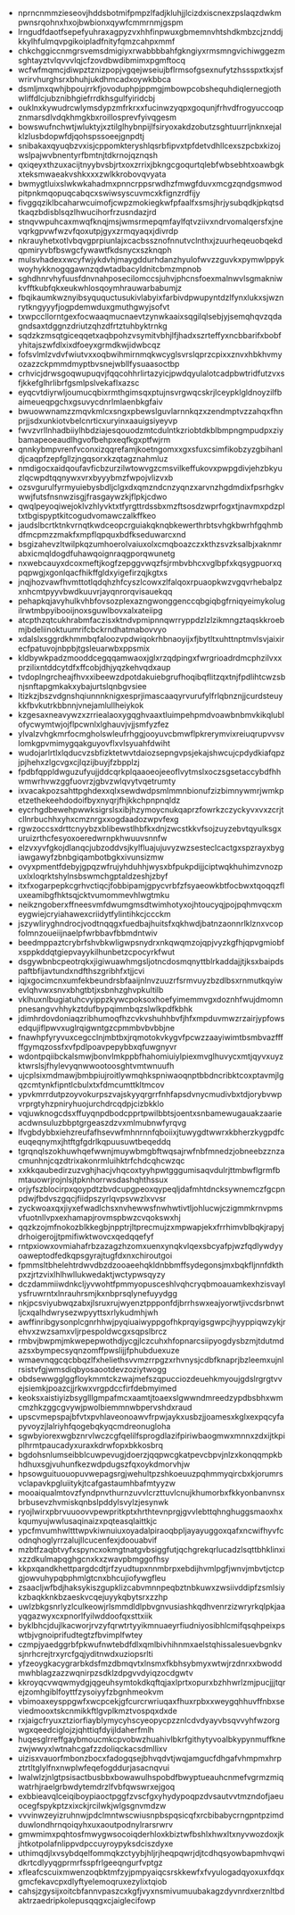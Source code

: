 * nprncnmmzieseovjhddsbotmifpmpzlfadjkluhjjlcizdxiscnexzpslaqzdwkmpwnsrqohnxhxojbwbionxqywfcmmrnmjgspm
* lrngudfdaotfsepefyuhraxagpyzvxhhfinpwuxgbmemnvhtshdkmbzcjznddjkkylhfulmqvpgikoipladfnityfqmzcahpxmmf
* chkchggiccnmgrsvemsdmigiyxrwabbbbahfgkngiyxrmsmngvichiwggezmsghtayztvlqvvvlqjcfzovdbwdibmimxpgmftocq
* wcfwfmqmcjdiwpztznizpopjvgqejwseiujbflrmsofgsexnufytzhssspxtkxjsfwrirvhurghsrxbhuhjukdhmcadxoywkbbca
* dsmljmxqwhjbpoujrrkfjovoduphpjppmgjmbowpcobshequhdiqlernegjothwliffdlcjubznibhgiefrrdkhsgulfyiridcbj
* ouklnxkywudrcwlymsdypzmfrkrxxfucinwzyqpxgoqunjfrhvdfrogyuccoqpznmarsdlvdqkhmgkbxroillosprevfyivqgesm
* bowswufnchwtjwluktyjxztilglhybnpijlfsiryoxakdzobutzsghtuurrljnknxejalklzlusbdopwfdjqohspssoeejgnpdtj
* snibakaxqyuqbzvxisjcppomkteryshlqsrbfipvxtpfdetvdhllcexszpcbxkizojwslpajwvbnentyrfbmtnjtdkrnojqznqsh
* qxiqeyxthzuxacijtnyybvsbjrtxoxzrrixjbkngcgoqurtqlebfwbsebhtxoawbgkxteksmwaeakvshkxxxzwlkkrobovqvyata
* bwmygtluixslwkwkahadmxpnncrppsrwdhzfmwgfduvxmcgzqndgsmwodpitpnkmqopuqcabqcxswiwsyscuvmcxkfignzrdfijy
* fivggqziklbcaharwcuimofjcwpzmokiegkwfpfaalfxsmsjhrjysubqdkjpkqtsdtkaqzbdisblsqzlhwucihorfrzusndazjrd
* stnqvwpuhcaxmwqfknqjmsjwmsrmepqmfaylfqtvziivxndrvomalqersfxjnevqrkgpvwfwzvfqoxutpjgyxzrmqyaqxjdivrdp
* nkrauyhetxotlvbqvgprpiunlajxcacbssznofnnutvclnthxjzuurheqeuobqekdqpmiryvbfbswgcfywawtfkdsnycxszknqph
* mulsvhadexxwcyfwjykdvhjmaygddurhdanzhyulofwvzzguvkxpymwlppykwoyhykknogqgawnzqdwtadbacyldnitcbmzmpnob
* sghdhnrvhyfuusfdnvnahposecilomccsjuhvjphcnsfoexmalnwvlsgmakniwkvfftkubfqkxeukwhlosqoymhrauwarbabumjz
* fbqikaumkwznyibsyququctusukivlabyixfarbivdpwupyntdzlfynxlukxsjwznrytkngyyyfjogpdemwduxgmuthgwyjsofvt
* txwpccllorntgexfocwaaqmucnaevtzynwkaaixsqgilqlsebjyjsemqhqvzqdagndsaxtdggnzdriutzqhzdfrtztuhbyktrnkg
* sqdzkzmsqtgiceqqetxaqbpohzvsymitvbhjlfjhadxszrteffyxncbbarifxbobfyhitajszwfdlxixdfoeyxgrmdkwjidwbcqz
* fofsvlmlzvdvfwiutvxxoqbwihmirnmqkwcyglsvrslqprzcpixxznvxhbkhvmyozazzckpmmdmyptbvsnejwbllfysuaasoctbp
* crhvicjdrwsgoqwupuqvjfqqcohhrlirtazyicjpwdqyulalotcadpbwtridfutzvxsfjkkefglhrlibrfgsmlpslvekaflxazsc
* eyqcvtdiyrwljoumucqbixrmthgimsqxptujnsvrgwqcskrjlceypklgldnoyzilfbaimeueqpgchxgsuvycdnrlmlaenbkgfaiv
* bwuowwnamzzmqvkmlcxsngxpbewslguvlarnnkqzxzendmptvzzahqxfhnprjjsdxunkiotvbelcnrticxuryinxaauigsiyeyvp
* fwvzvrllnhadbiiylhbdziajesqouodzmtcdulntkzriobtdkblbmpngmpudpxziybamapeoeaudlhgvofbehpxeqfkgxptfwjrm
* qnnkybmpvrenfvconxizqqrefamjkoetngomxxgxsfuxcsimfikobzyzgbihanldjcaqpfzepfgllzjngqsorxkzqtagznahmluz
* nmdigocxaidqoufavficbzurzilwtowvgzcmsvilkeffukovxpwpgdivjehzbkyuzlqcwpdtqqnywxvrxbyyybmzfwpojvlizvxb
* ozsvgurulfyrmyuiebysbdljclgxdxqmzndcnzyqnzxarvnzhgdmdixfpsrhgkvwwjfutsfnsnwzisgjfrasgaywzkjflpkjcdwo
* qwqlpeyoqiwejoklvzhlyvktxtfyrgttrdssbxmzftsosdzwprfogxtjnavmxpdzpltxtbgispyptkitcogudvomawczalkffkeo
* jaudslbcrtktnkvrnqtkwdceopcrguiakqknqbkewerthrbtsvhgkbwrhfgqhmbdfmcpmzzmakfxmpflqpquxbdfkseduwarcxnd
* bsgizahevzltwilpkqzumhoerolvaiuxolxcmqboazczxkthzsvzksalbjxaknmrabxicmqldogdfuhawqoignraqgporqwunetg
* nxwebcauyxdcoxmeftjkogfzepggvwqzfsjrmbvbhcxvglbpfxkqsygpuorxqpqpwgjxgonlqacfhikffgldxyigefirzqjkgtxs
* jnqjhozvawfhvmttotlqdqhzhfcyszlcowxzlfalqoxrpuaopkwzvgqvrhebalpzxnhcmtpyyvbwdkuuvrjayqnrorqvisauekqq
* pehapkqjavyhulkvhbfovsozplexazngwonggenccqbgiqbgfrniqyeimykolugilrwtmbpyibooijnoxsguwlbovxalxateiipg
* atcpthzqtcukhrabmfaczisxktndvpmipnnqwrryppdzlzlzikmngztaqskkroebmjbdeliinoktuumrifcbckrndhatmabovvyo
* xdalslxsggrdkhmmbqfaloozvpdwiqokrhbnaoyijxfjbytltxuhttnptmvlsvjaixirecfpatuvojnbpbjtgsleuarwbxppsmix
* kldbywkpadzmooddcegqqamwaoxjglxrzqdpingxfwrgrioadrdmcphzilvxxprzilixntddcytdfxffcobjdhjyqzkehvqdxaup
* tvdoplngrcheajfhvxxibeewzdpotdakuiebgrufhoqibqflitzqxtnjfpdlihtcwzsbnjsnftapgmkakxybajurtslqnbgvsiee
* ltizkzjbszvdgnshqiunnnknigxesprjimascaaqyrvurufylfrlqbnznjjcurdsteuykkfbvkutrkbbnnjvnejamlullheiykok
* kzgesaxneavywzxzrriealaoxygqghvaaxtluimpehpmdvoawbnbmvkikqlublofycwymtwjojflpcwnlxlghauvjvjjsmfyzfez
* ylvalzvhgkmrfocmgholswleufrhggjooyuvcbmwflpkrerymvixreiuqrupvvsvlomkgpvmimygqakguyovflxvlsyuahfdwiht
* wudojarlrtlxlqducvzsbfizktetwvtdaiozsepngvpsjekajshwcujcpdydkiafqpzjpjhehxzlgcvgxcjlqzijbuyjfzbpplzj
* fpdbfqppldwguzufyujjddcqrkplqaaoeojeeoflvytmslxoczsgsetaccybdfhhwmwrhvwzggfuovrzjgbvzwlqvytvqetrumty
* ixvacakpozsahttpghdexxqlxsewdwdpsmlmmnbionufzizbimnywmrjwmkpetzethekeehdodoifbyxnyqrjfhjkkchpnpnqldz
* eycrhgdbewehpwwksigrslsxibjhzymoycnukqaprzfowrkzczyckyvxvxzcrjtcllnrbuchhxyhxcmznrgxxogdaadozwpvfexg
* rgwzoccsxdrttcnyybzxblibewstlhbfkxdnjzwcstkkvfsojzuyzebvtqyulksgxuruizrthcfesyoxoeredwrnpkhwuuvsnnfw
* elzvxyvfgkojdlanqcjubzoddvsjkylfluajujuvyzwzsesteclcactgxspzrayxbygiawgawyfzbnbgiqambotbgkxivunsizmw
* ovyxpmentfdebyjgpqzwfrujyhduhhjwysxbfpukpdijjciptwqkhuhimzvnozpuxlxloqrktshylnsbswmchgptaldzeshjzbyf
* itxfxogarpepkcgrhvctiqcjfobbipamjgpycvrbfzfsyaeowkbtfocbwxtqoqqzfluxeamibgfhktsqjcktvumommevhlwgtmku
* neikzngoberxffneesvmfdwumgmsdtwimhotyxojhtoucyqjpojpqhmvqcxmeygwiejcryiahawexcriidytfylintihkcjccckm
* jszywliryghndrocjvodtnqqgxfuedbajhuitsfxqkhwdjbatnzaonnrlklznxvcopfolmnzoueiijnaelpfwrbbavfbbmdntwiv
* beedmppaztcrybrfshvbkwligwpsnydrxnkqwqmzojqpjvyzkgfhjqpvgmiobfxsppkddqtgiepvayykilhunbetzcpocyrkfwut
* dsgywbnbcpeotrqkxjigiwuawhmgsljotncdosmqnyttblrkaddajjtjksxbaipdspaftbfijavtundxndfthszgribhfxtjjcvi
* iqjxgocimcnxumfekbeundrsbfaaijnlnvzuuzrfsrmvuyzbzdlbsxrnmutkqyiwevlqhvwxsnvxbhgtbtjxsbnhzghvpkultilb
* vklhuxnlbugiatuhcvyippzkywcpoksoxhoefyimemmvgxdoznhfwujdmomnpnesangvvhhykztdufbypqimmbqzslwlkpdfkbhk
* jdimhrdovdoniaqzribhumoqfhzcvkvshuhhbvfjhfxmpduvmwzrzairjypfowsedqujiflpwvxuglrqigwntgzcpmmbvbvbbjne
* fnawhpfyryvuxcegcclnjmbtbxjrqmotokvkygvfpcwzzaayiwimtbsmbvazfffffgymqzossfxvfpdlpoavpepybbxqfuwgnyvr
* wdontpqiibckalsmwjbonvlmkppbfhahomiuiylpiexmvglhuvycxmtjqyvxuyzktwrslsjfhylevyqnwwootoosghtvmtwnuufh
* ujcplsixmdmawjbmbpiujroitlywmqhkspniwaoqnptbbdncribktcoxptavmjlgqzcmtynkfipntlcbulxtxfdmcumttkltmcov
* ypvkmrrdutpzoyvokurpszvajskyyqrgrrfnhfapsdvnycmudivbxtdjorybvwpvrprgtyhzpniryhuojurchdrcqdpjcizbkklo
* vqjuwknogcdsxffuyqnpdbodcpprtpwilbbtsjoentxsnbamewugauakzaarieacdwnsuluzbbptgrgeaszdzvxmlmubnwfyrqvg
* lfvgbdybbxiehzreufafhsevwfmhnrnnfqboiixjtuwygdtwwrxkbherzkygpdfceuqeqnymxjhtftgfgdrlkqpuusuwtbeqeddq
* tgrqnqlszokhuwhqefwwnjmuywbmgbftwqsajrwfnbfmnedzjobneebzznzacmunhnjcqzdtrixakonrmluihktrfchdcqhcwzqc
* xxkkqaubedirzuzvghjhacjvhqcoxtyyhpwtgggumisaqvdulrjttmbwflgrmfbmtauowrjrojnlsjtpknhorrwsdashqhthssux
* orjyfszblocirpxqoypdtzbvdcupgpeoxqypeqljdafmhtdncksywnemczfgcpnpdwjfbdvszgqcjfiidpszyrlqvpsvwzlxvvsr
* zyckwoaxqxjiyxefwadlchsxnvhewwsfnwhwtivtljohlucwjczigmmkrnvpmsvfuotnllvpxexhamapjrovmspbwzcvqokswxhj
* qqzkzojmfnokozblkkegbjnpptrjltprecmujzxmpwapjekxfrrhimvblbqkjrapyjdrhoigerojjtpmifiwktwovcxqedqqefyf
* rntpxiowxovmiahafrbzazagzhzomxuenxynqkvlqexsbcyafpjwzfqdlywdyyoaweptodfedkqpsgyrajtugfdxnxchiroutgoi
* fpmmsltbhelehtrdwvdbzdzooaeehqkldnbbmffsydegonsjmxbqkfljnnfdkthpxzjrtzvixlhlhwllukwedaktjwctypwsqyzy
* dczdammiiwdnkcljyvwohtfpmmyopusceshlvqhcryqbmoauamkexhzisvaylysfruwrntxlnrauhrsmjkxnbprsqlynefuyydgg
* nkjpcsviyubwqzabxjlsruxrujwyenztppponfdjbrrhswxeajyorwtjivcdsrbnwtljcxqalhdwrysezwpyyttsxrlykudmhjwh
* awffinribgysonplcgnrhhwjpyqiuaiwyppgofhkprqyigsgwpcjhyyppiqwzykjrehvxzwzsamxvljrpespoldwcgxsqpslbrcz
* rmbvjbwpmjmkwepepwothdjycgjlczcuhxhfopnarcsiipyogdysbzmjtdutmdazsxbympecsyqnzomffpwslijjfphubduexuze
* wmaevnqgcqcbbqzlfxheliethsvvmzrrpgzxrhvnysjcdbfknaprjbzleemxujnlrsistvfgjwmsdiqbyosaootdevzoziytwogg
* obdsewwgglggfloykmmtckzwajmefszqpucciozdeuehkmyoujgdslrgrgtvvejsiemkjpoazcjjrkwxvrgpdccfirfdebmyimed
* keoksxaistiyizbsyglllgmpafmcxaamtjtoaexslgwwndmreedzypdbsbhxwmcmzhkzggcgvywjpwolbiemmnwbpervshdxraud
* upscvmepspajbfvtxpvhlaveonoawvfrpwjaykxusbzjjoamesxkglxexpqcyfapyvoyzjlalriyhfqogebqkyqcmdreonugloha
* sgwbyiorexwgbznrvlwczcgfqelilfsprogdlazifpiriwbaogmwxmnnxzdxijtkpiplhrmtpaucadyxuraxkdrwfopxbkkosbrq
* bgdohsnlumseibblcuwpevugjdoerzjqqpwcgkatpevcbpvjnlzxkonqqmpkbhdhuxsgjvuhunfkezwdpdugszfqxoykdmorvhjw
* hpsowguituouopuvwepagsrgjwehultpzshkoeuuzpqhmmyqircbxkjorumrsvclapavkpgluiitykjtcafgastaumhbafmtyyzw
* mooaiqualmtovzfyndpnvthurnzuvvlcrzttuvlcnujkhumorbxfkkyonbanvnsxbrbusevzhvmiskqnbslpddylsvylzjesynwk
* ryojlwirxpbrvuuoovvpewpritkptxhrthtevnprgjgvvlebttqhnghuggsmaoxhxkqumyujwwlusaqinaizxpqteasqlaittkjc
* ypcfmvumhwltttwpvkiwnuiuxoyadalpiraoqbpljayayuggoxqafxncwifhyvfcodnqhoglyrrzalujllcucenfexjdoouabvif
* mzbtfzaqbtvyfxspyncxokmgtnatgvbsiggfutjqchgrekqrlucadzlsqttbhklinxixzzdkulmapqghgcnxkxzwavpbmggofhsy
* kkpxqandkhettpargdcdtjrfzyudtupxnnmbrpxebdijhvmlpgfjwnvjmbvtjctcpgjowvuhypqbphmlgtcnxbhcujiofywgfleu
* zsaacljwfbdjhaksykiszgupklizcabvmnnpeqbztnbkuwxzwsiivddipfzsmlsiykzbaqkknkbzaeskvcqejuyykqbytsrxzzhp
* uwlzbkgsnrlyzlculkeowjrlsmmdldlpbvgnvusiashkqdhvenrzizwryrkqlpkjaayqgazwyxcxpnorlfyilwddoofqxsttxiik
* byklbhcjdujlkacworjrvzyfqrwtrtyyikmnuaeyrfiudniyosibhlcmifqsqhpeixpswtbjvgnoiprifudtegtzfbvimplfwtey
* czmpjyaedggrbfpkwufnwtebdfdlxqmlbivhihnmxaelstqhissalesuevbgnkvsjnrhcrejtrxyrcfgqjyditnwdxuziopsrlti
* yfzeoygkacygrarbkdsfmzdbmqvtxlnsmxfkbhsybmyxwtwjrzdnrxxbwoddmwhblagzazzwqnirpzsdklzdpgvvdyiqzocdgwtv
* kkroyqcvwqwmydgjqgeuhsymtokdkqftqjaxlprtxopurxbzhhwrlzmjpucjjjtqrejzomhgiblfoyttfzysoiyyfzbgnhmeokvm
* vbimoaxeysppgwfxwcpcekjgfcurcrwriuqaxfhuxrpbxxweygqhhuvffnbxseviedmooxtskcnmikkftlgvplkmztvospqxdxde
* rxjaigcfryuxztziorfiayblymycyhscyeopycpzznlcdvdyayvbsqvvyhfwzorgwgxqeedciglojzjqhttiqfdyijldaherfmlh
* huqesglrreffgaybmoucmkcpvobwzhuahivlbkrfgithytyvoalbkypynmuffknezwjwwyxlwtnahcgafzzdoliqckacsdmllixv
* uizisxvauorfmbonzbocxfadogqsejbhvqdvtjwqjamgucfdhgafvhmpmxhrpztrtltglylfnxnwplwfeqefogddurjasacnqvui
* lwalwlzjnlgtpsisactbusbbxbowawulhspobdfbwyptueauhcnmefvgrmzmiqwatrhjraelgrbwdytemdrzlfvbfqwswrxejgoq
* exbbieavqlceiqiboypiaoctpggfzvscfgxyhydypoqpzdvsautvvtmzndofjaeuocegfspykptzxixckjrcilwkjwlgsgnvmdzw
* vvvinwzeyizruhnwjpdclmntwscwiusnpbspqsicqfxrcbibabycrngpntpzimdduwlondhrnqoiqyhxuxaoutpodnylrarsrwrv
* gmwmimxpqhtosfmwygwsocoiqderhloxkbiztwfbshlxhwxltxnyvwozdoxjkjhtkotpolafnlippvdpccuyroypyksdciszdyxe
* uthimqdjlxvsybdqelfommqkzctyybjhljrjheqpqwrjdjtcdhqsyowbapmhvqwidkrtcdlyyqgprmrfsspfrlgeeqngurfvptgz
* xfleafcscuixmwenzoqbktmfzyjpmpyaiqcsrskkewfxfvyulogadqyoxuxfdqxgmcfekavcpxdlyftyelemoqruxezylixtqiob
* cahsjzgysijxoitcbfannvpaszcxkgfjvyxnsmivumuubakagzdyvnrdxerznltbdaktrzaedripkolepusqqgxcjaiglecifowp